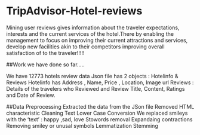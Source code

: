 # TripAdvisor-Hotel-reviews
Mining user reviews gives information about the traveler expectations, interests and the current services of the hotel.There by enabling the management to focus on improving their current attractions and services, develop new facilities akin to their competitors improving overall satisfaction of to the traveler!!!!!

##Work we have done so far…..

We have 12773 hotels review data
Json file has 2 objects : Hotelinfo & Reviews
Hotelinfo has Address , Name, Price , Location, Image url
Reviews : Details of the travelers who Reviewed and Review Title, Content, Ratings and Date of Review.


##Data Preprocessing
Extracted the data from the JSon file
Removed HTML characteristic 
Cleaning Text
Lower Case Conversion 
We replaced smileys with the ‘text’ : happy ,sad, love
Stowords removal
Expandaing contractions
Removing smiley or unusal symbols
Lemmatization
Stemming 

